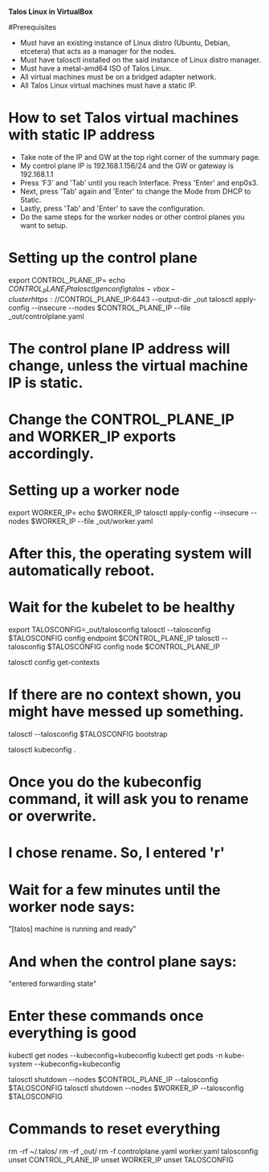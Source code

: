 **Talos Linux in VirtualBox**

#Prerequisites
- Must have an existing instance of Linux distro (Ubuntu, Debian, etcetera) that acts as a manager for the nodes.
- Must have talosctl installed on the said instance of Linux distro manager.
- Must have a metal-amd64 ISO of Talos Linux.
- All virtual machines must be on a bridged adapter network.
- All Talos Linux virtual machines must have a static IP.

# How to set Talos virtual machines with static IP address
- Take note of the IP and GW at the top right corner of the summary page.
- My control plane IP is 192.168.1.156/24 and the GW or gateway is 192.168.1.1
- Press 'F3' and 'Tab' until you reach Interface. Press 'Enter' and enp0s3.
- Next, press 'Tab' again and 'Enter' to change the Mode from DHCP to Static.
- Lastly, press 'Tab' and 'Enter' to save the configuration.
- Do the same steps for the worker nodes or other control planes you want to setup.

# Setting up the control plane
export CONTROL_PLANE_IP=<control-plane-IP>
echo $CONTROL_PLANE_IP
talosctl gen config talos-vbox-cluster https://$CONTROL_PLANE_IP:6443 --output-dir _out
talosctl apply-config --insecure --nodes $CONTROL_PLANE_IP --file _out/controlplane.yaml

# The control plane IP address will change, unless the virtual machine IP is static.
# Change the CONTROL_PLANE_IP and WORKER_IP exports accordingly.

# Setting up a worker node
export WORKER_IP=<worker-node-IP>
echo $WORKER_IP
talosctl apply-config --insecure --nodes $WORKER_IP --file _out/worker.yaml

# After this, the operating system will automatically reboot.
# Wait for the kubelet to be healthy

export TALOSCONFIG=_out/talosconfig
talosctl --talosconfig $TALOSCONFIG config endpoint $CONTROL_PLANE_IP
talosctl --talosconfig $TALOSCONFIG config node $CONTROL_PLANE_IP

talosctl config get-contexts

# If there are no context shown, you might have messed up something.
talosctl --talosconfig $TALOSCONFIG bootstrap

talosctl kubeconfig .

# Once you do the kubeconfig command, it will ask you to rename or overwrite.
# I chose rename. So, I entered 'r'

# Wait for a few minutes until the worker node says:
"[talos] machine is running and ready"

# And when the control plane says:
"entered forwarding state"

# Enter these commands once everything is good
kubectl get nodes --kubeconfig=kubeconfig
kubectl get pods -n kube-system --kubeconfig=kubeconfig

talosctl shutdown --nodes $CONTROL_PLANE_IP --talosconfig $TALOSCONFIG
talosctl shutdown --nodes $WORKER_IP --talosconfig $TALOSCONFIG

# Commands to reset everything
rm -rf ~/.talos/
rm -rf _out/
rm -f controlplane.yaml worker.yaml talosconfig
unset CONTROL_PLANE_IP
unset WORKER_IP
unset TALOSCONFIG
